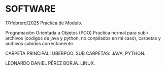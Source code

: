 # SOFTWARE
17/febrero/2025 Practica de Modulo.

Programación Orientada a Objetos (POO) 
Practica normal para subir archivos (codigos de java y python, no conpilados en mi caso), carpetas y archivos subidos correctamente.

CARPETA PRINCIPAL: UBERPOO.
SUB CARPETAS: JAVA, PYTHON.

LEONARDO DANIEL PÉREZ BORJA.
LINUX.
